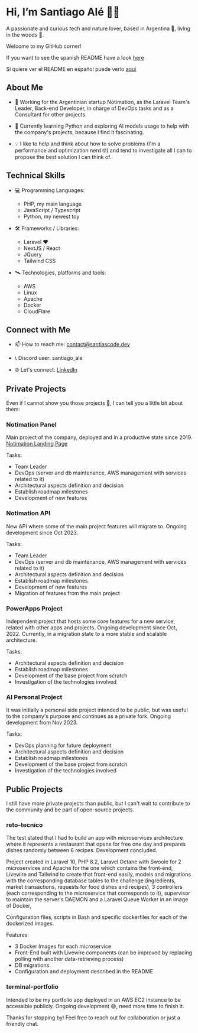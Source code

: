 <!---
SantiAsCode/SantiAsCode is a ✨ special ✨ repository because its `README.md` (this file) appears on your GitHub profile.
You can click the Preview link to take a look at your changes.
--->

# Hi, I’m Santiago Alé 👋😁

A passionate and curious tech and nature lover, based in Argentina 🧉, living in the woods 🌲.

Welcome to my GitHub corner!

If you want to see the spanish README have a look [here](./README.es.md)

Si quiere ver el README en español puede verlo [aquí](./README.es.md)

## About Me

- 🦾 Working for the Argentinian startup Notimation, as the Laravel Team's Leader, Back-end Developer, in charge of DevOps tasks and as a Consultant for other projects.

- 🌱 Currently learning Python and exploring AI models usage to help with the company's projects, because I find it fascinating.

- 💡 I like to help and think about how to solve problems (I'm a performance and optimization nerd 🤓) and tend to investigate all I can to propose the best solution I can think of.

## Technical Skills

- 💻 Programming Languages:
  - PHP, my main language
  - JavaScript / Typescript
  - Python, my newest toy

- 🛠️ Frameworks / Libraries:
  - Laravel ❤️
  - NextJS / React
  - JQuery
  - Tailwind CSS

- 🛰️ Technologies, platforms and tools:
  - AWS
  - Linux
  - Apache
  - Docker
  - CloudFlare

## Connect with Me

- 📫 How to reach me: contact@santiascode.dev

- 📞 Discord user: santiago_ale

- 🌐 Let's connect: [LinkedIn](https://www.linkedin.com/in/santiagoascode/?locale=en_US)

## Private Projects

Even if I cannot show you those projects 🙌, I can tell you a little bit about them:

### Notimation Panel

Main project of the company, deployed and in a productive state since 2019. [Notimation Landing Page](https://notimation.com/en)

Tasks:
- Team Leader
- DevOps (server and db maintenance, AWS management with services related to it)
- Architectural aspects definition and decision
- Establish roadmap milestones
- Development of new features

### Notimation API

New API where some of the main project features will migrate to. Ongoing development since Oct 2023.

Tasks:
- Team Leader
- DevOps (server and db maintenance, AWS management with services related to it)
- Architectural aspects definition and decision
- Establish roadmap milestones
- Development of new features
- Migration of features from the main project

### PowerApps Project

Independent project that hosts some core features for a new service, related with other apps and projects. Ongoing development since Oct, 2022. Currently, in a migration state to a more stable and scalable architecture.

Tasks:
- Architectural aspects definition and decision
- Establish roadmap milestones
- Development of the base project from scratch
- Investigation of the technologies involved

### AI Personal Project

It was initially a personal side project intended to be public, but was useful to the company's purpose and continues as a private fork. Ongoing development from Nov 2023.

Tasks:
- DevOps planning for future deployment
- Architectural aspects definition and decision
- Establish roadmap milestones
- Development of the base project from scratch
- Investigation of the technologies involved

## Public Projects

I still have more private projects than public, but I can't wait to contribute to the community and be part of open-source projects.

### reto-tecnico

The test stated that I had to build an app with microservices architecture where it represents a restaurant that opens for free one day and prepares dishes randomly between 6 recipes. Development concluded.

Project created in Laravel 10, PHP 8.2, Laravel Octane with Swoole for 2 microservices and Apache for the one which contains the front-end, Livewire and Tailwind to create that front-end easily, models and migrations with the corresponding database tables to the challenge (ingredients, market transactions, requests for food dishes and recipes), 3 controllers (each corresponding to the microservice that corresponds to it), supervisor to maintain the server's DAEMON and a Laravel Queue Worker in an image of Docker,

Configuration files, scripts in Bash and specific dockerfiles for each of the dockerized images.

Features:
- 3 Docker Images for each microservice
- Front-End built with Livewire components (can be improved by replacing polling with another data-retrieving process)
- DB migrations
- Configuration and deployment described in the README

### terminal-portfolio

Intended to be my portfolio app deployed in an AWS EC2 instance to be accessible publicly. Ongoing development 😅, need more time to finish it.

Thanks for stopping by! Feel free to reach out for collaboration or just a friendly chat.